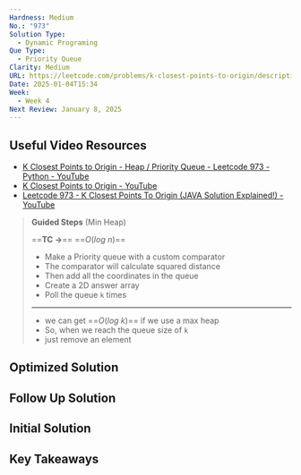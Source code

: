 ```yaml
---
Hardness: Medium
No.: "973"
Solution Type:
  - Dynamic Programing
Que Type:
  - Priority Queue
Clarity: Medium
URL: https://leetcode.com/problems/k-closest-points-to-origin/description/
Date: 2025-01-04T15:34
Week:
  - Week 4
Next Review: January 8, 2025
---
```

## Useful Video Resources

- [K Closest Points to Origin - Heap / Priority Queue - Leetcode 973 - Python - YouTube](https://youtu.be/rI2EBUEMfTk)
- [K Closest Points to Origin - YouTube](https://youtu.be/1rEUgAG7f_c)
- [Leetcode 973 - K Closest Points To Origin (JAVA Solution Explained!) - YouTube](https://youtu.be/RnDAeVhnEjI)

> **Guided Steps** (Min Heap)
> 
> ==**TC →**== ==$O(log~n)$==
> 
> - Make a Priority queue with a custom comparator
> - The comparator will calculate squared distance
> - Then add all the coordinates in the queue
> - Create a 2D answer array
> - Poll the queue `k` times
> 
> ---
> - we can get ==$O(log ~k)$== if we use a max heap
> - So, when we reach the queue size of `k`
> - just remove an element
## Optimized Solution

## Follow Up Solution

## Initial Solution

## Key Takeaways